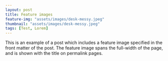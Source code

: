 ```yaml
---
layout: post
title: Feature images
feature-img: "assets/images/desk-messy.jpeg"
thumbnail: "assets/images/desk-messy.jpeg"
tags: [Test, Lorem]
---
```

This is an example of a post which includes a feature image specified in the front matter of the post. The feature image spans the full-width of the page, and is shown with the title on permalink pages.
